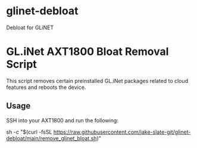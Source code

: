 # glinet-debloat
Debloat for GLiNET
# GL.iNet AXT1800 Bloat Removal Script

This script removes certain preinstalled GL.iNet packages related to cloud features and reboots the device.

## Usage

SSH into your AXT1800 and run the following:

sh -c "$(curl -fsSL https://raw.githubusercontent.com/jake-slate-git/glinet-debloat/main/remove_glinet_bloat.sh)"

